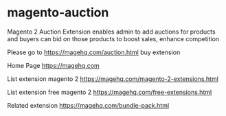 # magento-auction
Magento 2 Auction Extension enables admin to add auctions for products and buyers can bid on those products to boost sales, enhance competition

Please go to https://magehq.com/auction.html buy extension

Home Page https://magehq.com

List extension magento 2 https://magehq.com/magento-2-extensions.html

List extension free magento 2 https://magehq.com/free-extensions.html

Related extension https://magehq.com/bundle-pack.html
